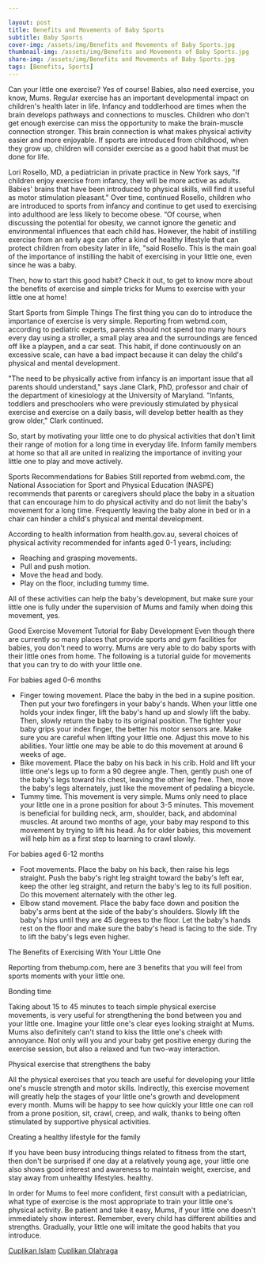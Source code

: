 ```yaml
---

layout: post
title: Benefits and Movements of Baby Sports
subtitle: Baby Sports
cover-img: /assets/img/Benefits and Movements of Baby Sports.jpg
thumbnail-img: /assets/img/Benefits and Movements of Baby Sports.jpg
share-img: /assets/img/Benefits and Movements of Baby Sports.jpg
tags: [Benefits, Sports]
---
```



Can your little one exercise? Yes of course! Babies, also need exercise, you know, Mums. Regular exercise has an important developmental impact on children's health later in life. Infancy and toddlerhood are times when the brain develops pathways and connections to muscles. Children who don't get enough exercise can miss the opportunity to make the brain-muscle connection stronger. This brain connection is what makes physical activity easier and more enjoyable. If sports are introduced from childhood, when they grow up, children will consider exercise as a good habit that must be done for life.

Lori Rosello, MD, a pediatrician in private practice in New York says, "If children enjoy exercise from infancy, they will be more active as adults. Babies' brains that have been introduced to physical skills, will find it useful as motor stimulation pleasant." Over time, continued Rosello, children who are introduced to sports from infancy and continue to get used to exercising into adulthood are less likely to become obese. “Of course, when discussing the potential for obesity, we cannot ignore the genetic and environmental influences that each child has. However, the habit of instilling exercise from an early age can offer a kind of healthy lifestyle that can protect children from obesity later in life, "said Rosello. This is the main goal of the importance of instilling the habit of exercising in your little one, even since he was a baby.

Then, how to start this good habit? Check it out, to get to know more about the benefits of exercise and simple tricks for Mums to exercise with your little one at home!

Start Sports from Simple Things
The first thing you can do to introduce the importance of exercise is very simple. Reporting from webmd.com, according to pediatric experts, parents should not spend too many hours every day using a stroller, a small play area and the surroundings are fenced off like a playpen, and a car seat. This habit, if done continuously on an excessive scale, can have a bad impact because it can delay the child's physical and mental development.

"The need to be physically active from infancy is an important issue that all parents should understand," says Jane Clark, PhD, professor and chair of the department of kinesiology at the University of Maryland.
"Infants, toddlers and preschoolers who were previously stimulated by physical exercise and exercise on a daily basis, will develop better health as they grow older," Clark continued.

So, start by motivating your little one to do physical activities that don't limit their range of motion for a long time in everyday life. Inform family members at home so that all are united in realizing the importance of inviting your little one to play and move actively.

Sports Recommendations for Babies
Still reported from webmd.com, the National Association for Sport and Physical Education (NASPE) recommends that parents or caregivers should place the baby in a situation that can encourage him to do physical activity and do not limit the baby's movement for a long time. Frequently leaving the baby alone in bed or in a chair can hinder a child's physical and mental development.

According to health information from health.gov.au, several choices of physical activity recommended for infants aged 0-1 years, including:

* Reaching and grasping movements.
* Pull and push motion.
* Move the head and body.
* Play on the floor, including tummy time.

All of these activities can help the baby's development, but make sure your little one is fully under the supervision of Mums and family when doing this movement, yes.

Good Exercise Movement Tutorial for Baby Development
Even though there are currently so many places that provide sports and gym facilities for babies, you don't need to worry. Mums are very able to do baby sports with their little ones from home. The following is a tutorial guide for movements that you can try to do with your little one.

For babies aged 0-6 months

* Finger towing movement. Place the baby in the bed in a supine position. Then put your two forefingers in your baby's hands. When your little one holds your index finger, lift the baby's hand up and slowly lift the baby. Then, slowly return the baby to its original position. The tighter your baby grips your index finger, the better his motor sensors are. Make sure you are careful when lifting your little one. Adjust this move to his abilities. Your little one may be able to do this movement at around 6 weeks of age.
* Bike movement. Place the baby on his back in his crib. Hold and lift your little one's legs up to form a 90 degree angle. Then, gently push one of the baby's legs toward his chest, leaving the other leg free. Then, move the baby's legs alternately, just like the movement of pedaling a bicycle.
* Tummy time. This movement is very simple. Mums only need to place your little one in a prone position for about 3-5 minutes. This movement is beneficial for building neck, arm, shoulder, back, and abdominal muscles. At around two months of age, your baby may respond to this movement by trying to lift his head. As for older babies, this movement will help him as a first step to learning to crawl slowly.

For babies aged 6-12 months

* Foot movements. Place the baby on his back, then raise his legs straight. Push the baby's right leg straight toward the baby's left ear, keep the other leg straight, and return the baby's leg to its full position. Do this movement alternately with the other leg.
* Elbow stand movement. Place the baby face down and position the baby's arms bent at the side of the baby's shoulders. Slowly lift the baby's hips until they are 45 degrees to the floor. Let the baby's hands rest on the floor and make sure the baby's head is facing to the side. Try to lift the baby's legs even higher.

The Benefits of Exercising With Your Little One

Reporting from thebump.com, here are 3 benefits that you will feel from sports moments with your little one.

Bonding time

Taking about 15 to 45 minutes to teach simple physical exercise movements, is very useful for strengthening the bond between you and your little one. Imagine your little one's clear eyes looking straight at Mums. Mums also definitely can't stand to kiss the little one's cheek with annoyance. Not only will you and your baby get positive energy during the exercise session, but also a relaxed and fun two-way interaction.

Physical exercise that strengthens the baby

All the physical exercises that you teach are useful for developing your little one's muscle strength and motor skills. Indirectly, this exercise movement will greatly help the stages of your little one's growth and development every month. Mums will be happy to see how quickly your little one can roll from a prone position, sit, crawl, creep, and walk, thanks to being often stimulated by supportive physical activities.

Creating a healthy lifestyle for the family

If you have been busy introducing things related to fitness from the start, then don't be surprised if one day at a relatively young age, your little one also shows good interest and awareness to maintain weight, exercise, and stay away from unhealthy lifestyles. healthy.

In order for Mums to feel more confident, first consult with a pediatrician, what type of exercise is the most appropriate to train your little one's physical activity. Be patient and take it easy, Mums, if your little one doesn't immediately show interest. Remember, every child has different abilities and strengths. Gradually, your little one will imitate the good habits that you introduce.

<a href="https://cuplikanislam.com/">Cuplikan Islam</a>
<a href="https://www.cuplikanolahraga.com/">Cuplikan Olahraga</a>